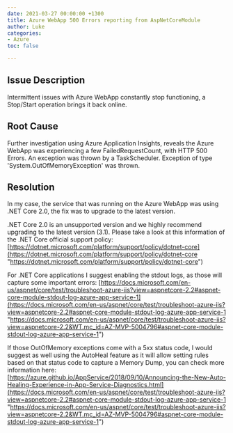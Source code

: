 ```yaml
---
date: 2021-03-27 00:00:00 +1300
title: Azure WebApp 500 Errors reporting from AspNetCoreModule
author: Luke
categories:
- Azure
toc: false

---
```

## Issue Description

Intermittent issues with Azure WebApp constantly stop functioning, a Stop/Start operation brings it back online.

## Root Cause

Further investigation using Azure Application Insights, reveals the Azure WebApp was experiencing a few FailedRequestCount, with HTTP 500 Errors. An exception was thrown by a TaskScheduler. Exception of type 'System.OutOfMemoryException' was thrown.

## Resolution

In my case, the service that was running on the Azure WebApp was using .NET Core 2.0, the fix was to upgrade to the latest version.

.NET Core 2.0 is an unsupported version and we highly recommend upgrading to the latest version (3.1). Please take a look at this information of the .NET Core official support policy: [https://dotnet.microsoft.com/platform/support/policy/dotnet-core](https://dotnet.microsoft.com/platform/support/policy/dotnet-core "https://dotnet.microsoft.com/platform/support/policy/dotnet-core")

For .NET Core applications I suggest enabling the stdout logs, as those will capture some important errors: [https://docs.microsoft.com/en-us/aspnet/core/test/troubleshoot-azure-iis?view=aspnetcore-2.2#aspnet-core-module-stdout-log-azure-app-service-1](https://docs.microsoft.com/en-us/aspnet/core/test/troubleshoot-azure-iis?view=aspnetcore-2.2#aspnet-core-module-stdout-log-azure-app-service-1 "https://docs.microsoft.com/en-us/aspnet/core/test/troubleshoot-azure-iis?view=aspnetcore-2.2&WT.mc_id=AZ-MVP-5004796#aspnet-core-module-stdout-log-azure-app-service-1")

If those OutOfMemory exceptions come with a 5xx status code, I would suggest as well using the AutoHeal feature as it will allow setting rules based on that status code to capture a Memory Dump, you can check more information here: [https://azure.github.io/AppService/2018/09/10/Announcing-the-New-Auto-Healing-Experience-in-App-Service-Diagnostics.html](https://docs.microsoft.com/en-us/aspnet/core/test/troubleshoot-azure-iis?view=aspnetcore-2.2#aspnet-core-module-stdout-log-azure-app-service-1 "https://docs.microsoft.com/en-us/aspnet/core/test/troubleshoot-azure-iis?view=aspnetcore-2.2&WT.mc_id=AZ-MVP-5004796#aspnet-core-module-stdout-log-azure-app-service-1")
